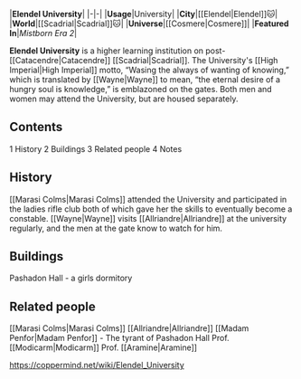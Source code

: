 |**Elendel University**|
|-|-|
|**Usage**|University|
|**City**|[[Elendel\|Elendel]]🐱︎|
|**World**|[[Scadrial\|Scadrial]]🐱︎|
|**Universe**|[[Cosmere\|Cosmere]]|
|**Featured In**|*Mistborn Era 2*|

**Elendel University** is a higher learning institution on post-[[Catacendre\|Catacendre]] [[Scadrial\|Scadrial]]. The University's [[High Imperial\|High Imperial]] motto, “Wasing the always of wanting of knowing,” which is translated by [[Wayne\|Wayne]] to mean, “the eternal desire of a hungry soul is knowledge,” is emblazoned on the gates. Both men and women may attend the University, but are housed separately. 

## Contents

1 History
2 Buildings
3 Related people
4 Notes


## History
[[Marasi Colms\|Marasi Colms]] attended the University and participated in the ladies rifle club both of which gave her the skills to eventually become a constable.
[[Wayne\|Wayne]] visits [[Allriandre\|Allriandre]] at the university regularly, and the men at the gate know to watch for him.

## Buildings
Pashadon Hall - a girls dormitory
## Related people
[[Marasi Colms\|Marasi Colms]]
[[Allriandre\|Allriandre]]
[[Madam Penfor\|Madam Penfor]] - The tyrant of Pashadon Hall
Prof. [[Modicarm\|Modicarm]]
Prof. [[Aramine\|Aramine]]


https://coppermind.net/wiki/Elendel_University